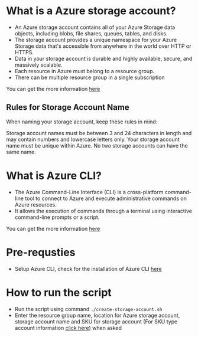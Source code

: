 # What is a Azure storage account?

- An Azure storage account contains all of your Azure Storage data objects, including blobs, file shares, queues, tables, and disks. 
- The storage account provides a unique namespace for your Azure Storage data that's accessible from anywhere in the world over HTTP or HTTPS. 
- Data in your storage account is durable and highly available, secure, and massively scalable.
- Each resource in Azure must belong to a resource group.
- There can be multiple resource group in a single subscription

You can get the more information [here](https://learn.microsoft.com/en-us/azure/storage/common/storage-introduction)

## Rules for Storage Account Name

When naming your storage account, keep these rules in mind:

Storage account names must be between 3 and 24 characters in length and may contain numbers and lowercase letters only.
Your storage account name must be unique within Azure. No two storage accounts can have the same name.

# What is Azure CLI?

- The Azure Command-Line Interface (CLI) is a cross-platform command-line tool to connect to Azure and execute administrative commands on Azure resources. 
- It allows the execution of commands through a terminal using interactive command-line prompts or a script.

You can get the more information [here](https://learn.microsoft.com/en-us/cli/azure/)

# Pre-requsties

- Setup Azure CLI, check for the installation of Azure CLI [here](https://learn.microsoft.com/en-us/cli/azure/install-azure-cli)

# How to run the script

- Run the script using command `./create-storage-account.sh`
- Enter the resource group name, location for Azure storage account, storage account name and SKU for storage account (For SKU type account information [click here](https://learn.microsoft.com/en-us/rest/api/storagerp/srp_sku_types)) when asked
